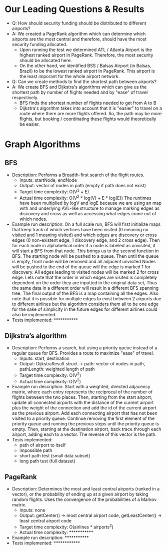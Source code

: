 # Our Leading Questions & Results
- Q: How should security funding should be distributed to different airports?
- A: We created a PageRank algorithm which can determine which airports are the most central and therefore, should have the most security funding allocated. 
  - Upon running the test we determined ATL / Atlanta Airport is the highest ranked airport in PageRank. Therefore, the most security should be allocated here. 
  - On the other hand, we identified BSS / Balsas Airport (in Balsas, Brazil) to be the lowest ranked airport in PageRank. This airport is the least imporant for the whole airport network.
- Q: Can we create methods to find the shortest path between airports?
- A: We create BFS and Dijkstra's algorithms which can give us the shortest path by number of flights needed and by "ease" of travel respectively.
  - BFS finds the shortest number of flights needed to get from A to B
  - Dijkstra's algorithm takes into account that it is "easier" to travel on a route where there are more flights offered. So, the path may be more flights, but booking / coordinating these flights would theoretically be easier.

# Graph Algorithms
## BFS 
- Description: Performs a Breadth-first search of the flight routes.
  - Inputs: startNode, endNode
  - Output: vector of nodes in path (empty if path does not exist)
  - Target time complexity: O(V<sup>2</sup> + E)
  - Actual time complexity: O(V<sup>2</sup> * log(V) + E * log(E)) The runtimes have been multiplied by logV and logE because we are using an map with and underlying AVL-like structure to manage marking edges as discovery and cross as well as accessing what edges come out of which nodes.
- Example run description: On a full scale run, BFS will first initialize maps that keep track of which vertices have been visited (0 meaning no visited and 1 meaning visited) and which edges are discovery or cross edges (0 non-existent edge, 1 discovery edge, and 2 cross edge). Then for each node in alphabetical order if a node is labeled as unvisited, it will start a BFS from that node. This brings us to the second function in BFS. The starting node will be pushed to a queue. Then until the queue is empty, front node will be removed and all adjacent unvisited Nodes will be pushed to the end of the queue will the edge is marked 1 for discovery. All edges leading to visited nodes will be marked 2 for cross edge. Lets note that the order in which edges are visited is completely dependent on the order they are inputted in the original data set, Thus the same data in a different order will result in a different BFS spanning tree. The final output of the BFS is a map containing all the edges. Also note that it is possible for multiple edges to exist between 2 airports due to different airlines but the algorithm considers them all to be one edge for the sake of simplicity in the future edges for different airlines could also be implemented.
- Tests implemented: ***********

## Dijkstra’s algorithm 
- Description: Performs a search, but using a priority queue instead of a regular queue for BFS. Provides a route to maximize "ease" of travel.
  - Inputs: start, destination
  - Output: DijkstraResult struct -> path: vector of nodes in path, pathLength: weighted length of path
  - Target time complexity: O(V<sup>2</sup>)
  - Actual time complexity: O(V<sup>2</sup>)
- Example run description: Start with a weighted, directed adjacency matrix, where each entry represents the reciprocal of the number of flights between the two places. Then, starting from the start airport, update all connected airports with the distance of the current airport plus the weight of the connection and add the id of the current airport as the previous airport. Add each connecting airport that has not been visited to a priority queue. Continue removing the first element of the priority queue and running the previous steps until the priority queue is empty. Then, starting at the destination airport, back trace through each airport, adding each to a vector. The reverse of this vector is the path.
- Tests implemented: 
  - path of airport to itself
  - impossible path
  - short path test (small data subset)
  - long path test (full dataset)

## PageRank
- Description: Determines the most and least central airports (ranked in a vector), or the probability of ending up at a given airport by taking random flights. Uses the convergence of the probabilities of a Markov matrix. 
  - Inputs: none
  - Output: getCenter() -> most central airport code, getLeastCenter() -> least central airport code
  - Target time complexity: O(airlines * airports<sup>2</sup>)
  - Actual time complexity: ***********
- Example run description: ***********
- Tests implemented: ************
